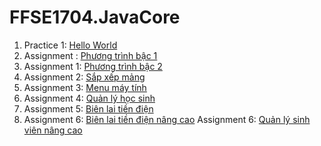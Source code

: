 # FFSE1704.JavaCore
1. Practice 1: [Hello World](https://github.com/FASTTRACKSE/FFSE1704.JavaCore/blob/master/ToanNT/Assignment/src/ffse1703012/bai1/practice/HelloWorld.java)
2. Assignment : [Phương trình bậc 1](https://github.com/FASTTRACKSE/FFSE1704.JavaCore/blob/master/ToanNT/Assignment/src/ffse1703012/bai1/practice/phuongtrinhbac1.java)
3. Assignment 1: [Phương trình bậc 2](https://github.com/FASTTRACKSE/FFSE1704.JavaCore/blob/master/ToanNT/HelloWolrd/src/ffse1703012/bai1/practice/phuongtrinhbac2.java)
4. Assignment 2: [Sắp xếp mảng](https://github.com/FASTTRACKSE/FFSE1704.JavaCore/blob/master/ToanNT/Assignment/src/ffse1703012/bai1/practice/Assignment3.java)
5. Assignment 3: [Menu máy tính](https://github.com/FASTTRACKSE/FFSE1704.JavaCore/blob/master/ToanNT/Assignment/src/ffse1703012/bai1/practice/Assignment4.java)
6. Assignment 4: [Quản lý học sinh](https://github.com/FASTTRACKSE/FFSE1704.JavaCore/blob/master/ToanNT/Assignment/src/ffse1703012/bai1/practice/sinhvien.java)
7. Assignment 5: [Biên lai tiền điện](https://github.com/FASTTRACKSE/FFSE1704.JavaCore/tree/master/ToanNT/Quanlytiendien/src/ffse1703012/assignment/quanlytiendien)
8. Assignment 6: [Biên lai tiền điện nâng cao](https://github.com/FASTTRACKSE/FFSE1704.JavaCore/tree/master/ToanNT/Tiendiennangcao/src/ffse1703012/assignment)
Assignment 6: [Quản lý sinh viên nâng cao](https://github.com/FASTTRACKSE/FFSE1704.JavaCore/tree/master/ToanNT/QuanLySinhVien/src/ffse1703012/assignment)

